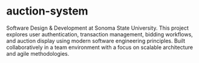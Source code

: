 # auction-system
Software Design &amp; Development at Sonoma State University. This project explores user authentication, transaction management, bidding workflows, and auction display using modern software engineering principles. Built collaboratively in a team environment with a focus on scalable architecture and agile methodologies.
